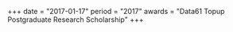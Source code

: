 +++
date = "2017-01-17"
period = "2017"
awards = "Data61 Topup Postgraduate Research Scholarship"
+++
